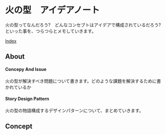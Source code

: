 # 火の型　アイデアノート

火の型ってなんだろう?　どんなコンセブトはアイデアで構成されているだろう?
といった事を、つらつらとメモしていきます。

[Index](SUMMARY.md)


## About
#### Concepy And Issue
火の型が解決すべき問題について書きます。どのような課題を解決するために書かれているか

#### Story Design Pattern
火の型の物語構成するデザインパターンについて、まとめていきます。


## Concept







